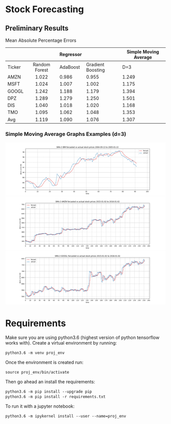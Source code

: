 # Stock Forecasting 

## Preliminary Results
Mean Absolute Percentage Errors

|        |               | Regressor |                   | Simple Moving Average |
|--------|:-------------:|-----------|-------------------|-----------------------|
| Ticker | Random Forest | AdaBoost  | Gradient Boosting | D=3                   |
| AMZN   | 1.022         | 0.986     | 0.955             | 1.249                 |
| MSFT   | 1.024         | 1.007     | 1.002             | 1.175                 |
| GOOGL  | 1.242         | 1.188     | 1.179             | 1.394                 |
| DPZ    | 1.289         | 1.279     | 1.250             | 1.501                 |
| DIS    | 1.040         | 1.018     | 1.020             | 1.168                 |
| TMO    | 1.095         | 1.062     | 1.048             | 1.353                 |
| Avg    | 1.119         | 1.090     | 1.076             | 1.307                 |

### Simple Moving Average Graphs Examples (d=3)
![](https://github.com/rlavelle/stock-forecasting/blob/master/frac_change_forecasting/imgs/sma/SMA-3%20IBM%20forcasted%20vs%20actual%20stock%20prices%202004-09-13%20to%202005-01-22.png)
![](https://github.com/rlavelle/stock-forecasting/blob/master/frac_change_forecasting/imgs/sma/SMA-3%20AMZN%20forcasted%20vs%20actual%20stock%20prices%202015-01-02%20to%202016-01-02.png)
![](https://github.com/rlavelle/stock-forecasting/blob/master/frac_change_forecasting/imgs/sma/SMA-3%20GOOGL%20forcasted%20vs%20actual%20stock%20prices%202015-01-02%20to%202016-01-02.png)

# Requirements

Make sure you are using python3.6 (highest version of python tensorflow works with). Create a virtual environment by running:

```
python3.6 -m venv proj_env
```

Once the environment is created run:

```
source proj_env/bin/activate
```

Then go ahead an install the requirements:

```
python3.6 -m pip install --upgrade pip
python3.6 -m pip install -r requirements.txt
```

To run it with a jupyter notebook:

```
python3.6 -m ipykernel install --user --name=proj_env
```

